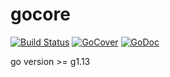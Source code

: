 # gocore

[![Build Status](https://travis-ci.org/fsgo/gocore.png?branch=main)](https://travis-ci.org/fsgo/gocore)
[![GoCover](https://gocover.io/_badge/github.com/fsgo/gocore)](https://gocover.io/github.com/fsgo/gocore)
[![GoDoc](https://godoc.org/github.com/fsgo/gocore?status.svg)](https://godoc.org/github.com/fsgo/gocore)

go version >= g1.13


